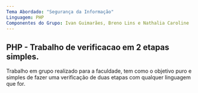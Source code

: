 ```yaml
---
Tema Abordado: "Segurança da Informação"
Linguagem: PHP
Componentes do Grupo: Ivan Guimarães, Breno Lins e Nathalia Caroline
---
```


## PHP - Trabalho de verificacao em 2 etapas simples.

Trabalho em grupo realizado para a faculdade, tem como o objetivo
puro e simples de fazer uma verificação de duas etapas com qualquer
linguagem que for.